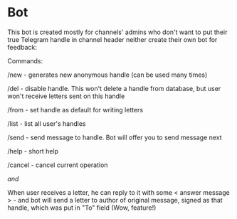 # Bot
This bot is created mostly for channels' admins who don't want to put their true Telegram handle in channel header neither create their own bot for feedback:

Commands:

/new - generates new anonymous handle (can be used many times)

/del <handle> - disable handle. This won't delete a handle from database, but user won't receive letters sent on this handle

/from <handle> - set handle as default for writing letters

/list - list all user's handles

/send <handle> - send message to handle. Bot will offer you to send message next

/help - short help

/cancel - cancel current operation


*and*

When user receives a letter, he can reply to it with some < answer message > - and bot will send a letter to author of original message, signed as that handle, which was put in "To" field (Wow, feature!)

